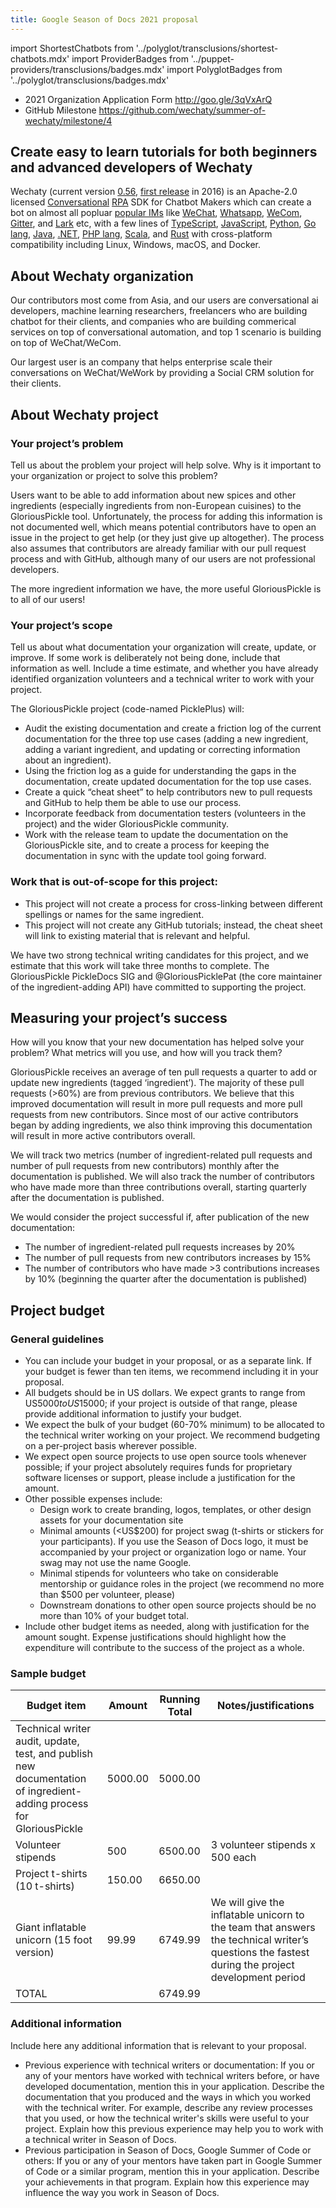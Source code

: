```yaml
---
title: Google Season of Docs 2021 proposal
---
```


import ShortestChatbots from '../polyglot/transclusions/shortest-chatbots.mdx'
import ProviderBadges   from '../puppet-providers/transclusions/badges.mdx'
import PolyglotBadges   from '../polyglot/transclusions/badges.mdx'

- 2021 Organization Application Form <http://goo.gle/3qVxArQ>
- GitHub Milestone <https://github.com/wechaty/summer-of-wechaty/milestone/4>

## Create easy to learn tutorials for both beginners and advanced developers of Wechaty

<!--
FIXME: Issue #707 - https://github.com/wechaty/wechaty.js.org/issues/707

Workaround by:
  Go -> Go lang
  PHP -> PHP lang
-->
Wechaty (current version [0.56](https://wechaty.js.org/2021/01/25/wechaty-0.56-released/), [first release](https://wechaty.js.org/2016/12/03/welcome-to-wechaty/) in 2016) is an Apache-2.0 licensed [Conversational](#conversational) [RPA](#rpa) SDK for Chatbot Makers which can create a bot on almost all popluar [popular IMs](../puppet-providers/overview.mdx) like [WeChat](../puppet-providers/wechat.md), [Whatsapp](../puppet-providers/whatsapp.md), [WeCom](../puppet-services/wxwork), [Gitter](../puppet-providers/gitter.md), and [Lark](../puppet-providers/lark.md) etc, with a few lines of [TypeScript](../polyglot/typescript/overview.md), [JavaScript](../polyglot/typescript/overview.md), [Python](../polyglot/python/overview.md), [Go lang](../polyglot/go/overview.md), [Java](../polyglot/java/overview.md), [.NET](../polyglot/dotnet/overview.md), [PHP lang](../polyglot/php/overview.md), [Scala](../polyglot/scala/overview.md), and [Rust](../polyglot/rust/overview.md) with cross-platform compatibility including Linux, Windows, macOS, and Docker.

## About Wechaty organization

Our contributors most come from Asia, and our users are conversational ai developers, machine learning researchers, freelancers who are building chatbot for their clients, and companies who are building commerical services on top of conversational automation, and top 1 scenario is building on top of WeChat/WeCom.

Our largest user is an company that helps enterprise scale their conversations on WeChat/WeWork by providing a Social CRM solution for their clients.

## About Wechaty project

### Your project’s problem

Tell us about the problem your project will help solve. Why is it important to your organization or project to solve this problem?

Users want to be able to add information about new spices and other ingredients (especially ingredients from non-European cuisines) to the GloriousPickle tool. Unfortunately, the process for adding this information is not documented well, which means potential contributors have to open an issue in the project to get help (or they just give up altogether). The process also assumes that contributors are already familiar with our pull request process and with GitHub, although many of our users are not professional developers.

The more ingredient information we have, the more useful GloriousPickle is to all of our users!

### Your project’s scope

Tell us about what documentation your organization will create, update, or improve. If some work is deliberately not being done, include that information as well. Include a time estimate, and whether you have already identified organization volunteers and a technical writer to work with your project.

The GloriousPickle project (code-named PicklePlus) will:

- Audit the existing documentation and create a friction log of the current documentation for the three top use cases (adding a new ingredient, adding a variant ingredient, and updating or correcting information about an ingredient).
- Using the friction log as a guide for understanding the gaps in the documentation, create updated documentation for the top use cases.
- Create a quick “cheat sheet” to help contributors new to pull requests and GitHub to help them be able to use our process.
- Incorporate feedback from documentation testers (volunteers in the project) and the wider GloriousPickle community.
- Work with the release team to update the documentation on the GloriousPickle site, and to create a process for keeping the documentation in sync with the update tool going forward.

### Work that is out-of-scope for this project:

- This project will not create a process for cross-linking between different spellings or names for the same ingredient.
- This project will not create any GitHub tutorials; instead, the cheat sheet will link to existing material that is relevant and helpful.

We have two strong technical writing candidates for this project, and we estimate that this work will take three months to complete. The GloriousPickle PickleDocs SIG and @GloriousPicklePat (the core maintainer of the ingredient-adding API) have committed to supporting the project.

## Measuring your project’s success

How will you know that your new documentation has helped solve your problem? What metrics will you use, and how will you track them?

GloriousPickle receives an average of ten pull requests a quarter to add or update new ingredients (tagged ‘ingredient’). The majority of these pull requests (>60%) are from previous contributors. We believe that this improved documentation will result in more pull requests and more pull requests from new contributors. Since most of our active contributors began by adding ingredients, we also think improving this documentation will result in more active contributors overall.

We will track two metrics (number of ingredient-related pull requests and number of pull requests from new contributors) monthly after the documentation is published. We will also track the number of contributors who have made more than three contributions overall, starting quarterly after the documentation is published.

We would consider the project successful if, after publication of the new documentation:

- The number of ingredient-related pull requests increases by 20%
- The number of pull requests from new contributors increases by 15%
- The number of contributors who have made >3 contributions increases by 10% (beginning the quarter after the documentation is published)

## Project budget

### General guidelines

- You can include your budget in your proposal, or as a separate link. If your budget is fewer than ten items, we recommend including it in your proposal.
- All budgets should be in US dollars. We expect grants to range from US$5000 to US$15000; if your project is outside of that range, please provide additional information to justify your budget.
- We expect the bulk of your budget (60-70% minimum) to be allocated to the technical writer working on your project. We recommend budgeting on a per-project basis wherever possible.
- We expect open source projects to use open source tools whenever possible; if your project absolutely requires funds for proprietary software licenses or support, please include a justification for the amount.
- Other possible expenses include:
  - Design work to create branding, logos, templates, or other design assets for your documentation site
  - Minimal amounts (<US$200) for project swag (t-shirts or stickers for your participants). If you use the Season of Docs logo, it must be accompanied by your project or organization logo or name. Your swag may not use the name Google.
  - Minimal stipends for volunteers who take on considerable mentorship or guidance roles in the project (we recommend no more than $500 per volunteer, please)
  - Downstream donations to other open source projects should be no more than 10% of your budget total.
- Include other budget items as needed, along with justification for the amount sought. Expense justifications should highlight how the expenditure will contribute to the success of the project as a whole.

### Sample budget

| Budget item | Amount | Running Total | Notes/justifications |
| --- | --- | --- | --- |
| Technical writer audit, update, test, and publish new documentation of ingredient-adding process for GloriousPickle | 5000.00 | 5000.00 | |
| Volunteer stipends | 500 | 6500.00 | 3 volunteer stipends x 500 each |
| Project t-shirts (10 t-shirts) | 150.00 | 6650.00 |
| Giant inflatable unicorn (15 foot version) | 99.99 | 6749.99 | We will give the inflatable unicorn to the team that answers the technical writer’s questions the fastest during the project development period |
| TOTAL  | | 6749.99 | |

### Additional information

Include here any additional information that is relevant to your proposal.

- Previous experience with technical writers or documentation: If you or any of your mentors have worked with technical writers before, or have developed documentation, mention this in your application. Describe the documentation that you produced and the ways in which you worked with the technical writer. For example, describe any review processes that you used, or how the technical writer's skills were useful to your project. Explain how this previous experience may help you to work with a technical writer in Season of Docs.
- Previous participation in Season of Docs, Google Summer of Code or others: If you or any of your mentors have taken part in Google Summer of Code or a similar program, mention this in your application. Describe your achievements in that program. Explain how this experience may influence the way you work in Season of Docs.
